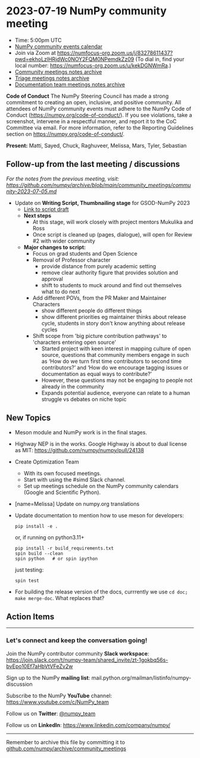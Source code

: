 # 2023-07-19 NumPy community meeting

- Time: 5:00pm UTC
- [NumPy community events calendar](https://scientific-python.org/calendars/)
- Join via Zoom at https://numfocus-org.zoom.us/j/83278611437?pwd=ekhoLzlHRjdWc0NOY2FQM0NPemdkZz09 (To dial in, find your local number: https://numfocus-org.zoom.us/u/kekDGNWmRa.)
- [Community meetings notes archive](https://github.com/numpy/archive/tree/main/community_meetings)
- [Triage meetings notes archive](https://github.com/numpy/archive/tree/master/triage_meetings)
- [Documentation team meetings notes archive](https://github.com/numpy/archive/tree/main/docs_team_meetings)

**Code of Conduct**
The NumPy Steering Council has made a strong commitment to creating an open, inclusive, and positive community. 
All attendees of NumPy community events must adhere to the NumPy Code of Conduct (https://numpy.org/code-of-conduct/). 
If you see violations, take a screenshot, intervene in a respectful manner, and report it to the CoC Committee via email. For more information, refer to the Reporting Guidelines section on https://numpy.org/code-of-conduct/.


**Present:** Matti, Sayed, Chuck, Raghuveer, Melissa, Mars, Tyler, Sebastian


## Follow-up from the last meeting / discussions

_For the notes from the previous meeting, visit: https://github.com/numpy/archive/blob/main/community_meetings/community-2023-07-05.md_

-  Update on **Writing Script, Thumbnailing stage** for GSOD-NumPy 2023
    -  [Link to script draft](https://docs.google.com/document/d/1AzK9Q1vCPjcK6j9pMQTOm6K-zMiZf5FU/edit?usp=sharing&ouid=110556856523158639329&rtpof=true&sd=true)
    - **Next steps**
        -  At this stage, will work closely with project mentors Mukulika and Ross
        -  Once script is cleaned up (pages, dialogue), will open for Review #2 with wider community
    -  **Major changes to script:**
        - Focus on grad students and Open Science
        -  Removal of Professor character
            -  provide distance from purely academic setting
            -  remove clear authority figure that provides solution and approval
            -  shift to students to muck around and find out themselves what to do next
        -  Add different POVs, from the PR Maker and Maintainer Characters
            -  show different people do different things
            -  show different priorities eg maintainer thinks about release cycle, students in story don't know anything about release cycles
        -  Shift scope from 'big picture contribution pathways' to 'characters entering open source'
            -  Started project with keen interest in mapping culture of open source, questions that community members engage in such as ‘How do we turn first time contributors to second time contributors?’ and ‘How do we encourage tagging issues or documentation as equal ways to contribute?’
            -  However, these questions may not be engaging to people not already in the community
            -  Expands potential audience, everyone can relate to a human struggle vs debates on niche topic


## New Topics

- Meson module and NumPy work is in the final stages.

- Highway NEP is in the works. Google Highway is about to dual license as MIT:  https://github.com/numpy/numpy/pull/24138

- Create Optimization Team
  - With its own focused meetings.
  - Start with using the #simd Slack channel.
  - Set up meetings schedule on the NumPy community calendars (Google and Scientific Python).

- [name=Melissa] Update on numpy.org translations

- Update documentation to mention how to use meson for developers:
  ```
  pip install -e .
  ```
  or, if running on python3.11+
  ```
  pip install -r build_requirements.txt
  spin build --clean
  spin python   # or spin ipython
  ```
  just testing:
  ```
  spin test
  ```
  
- For building the release version of the docs, currrently we use `cd doc; make merge-doc`. What replaces that?



## Action Items



---

### Let's connect and keep the conversation going!
Join the NumPy contributor community **Slack workspace**: https://join.slack.com/t/numpy-team/shared_invite/zt-1gokbq56s-bvEpo10Ef7aHbVtVFeZv2w

Sign up to the NumPy **mailing list**: mail.python.org/mailman/listinfo/numpy-discussion

Subscribe to the NumPy **YouTube** channel: https://www.youtube.com/c/NumPy_team

Follow us on **Twitter**: [@numpy_team](https://twitter.com/numpy_team)

Follow us on **LinkedIn**: https://www.linkedin.com/company/numpy/

---
Remember to archive this file by committing it to [github.com/numpy/archive/community_meetings](https://github.com/numpy/archive/tree/main/community_meetings)
